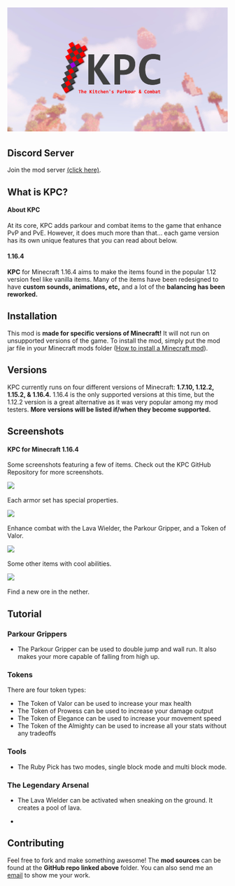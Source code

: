 # ![](https://raw.githubusercontent.com/dupontinquiries/KPC/master/logo/v3/KPC_LOGO_v3.jpg)

## Discord Server

Join the mod server [(click here)](https://discord.gg/KNmkUtSh).

## What is KPC?

#### About KPC

At its core, KPC adds parkour and combat items to the game that enhance PvP and PvE.  However, it does much more than that... each game version has its own unique features that you can read about below.

#### 1.16.4

__KPC__ for Minecraft 1.16.4 aims to make the items found in the popular 1.12 version feel like vanilla items.  Many of the items have been redesigned to have __custom sounds, animations, etc,__ and a lot of the __balancing has been reworked.__

## Installation

This mod is __made for specific versions of Minecraft!__  It will not run on unsupported versions of the game.  To install the mod, simply put the mod jar file in your Minecraft mods folder ([How to install a Minecraft mod](https://minecraft.gamepedia.com/Mods/Installing_Forge_mods)).

## Versions

KPC currently runs on four different versions of Minecraft: __1.7.10, 1.12.2, 1.15.2, & 1.16.4.__  1.16.4 is the only supported versions at this time, but the 1.12.2 version is a great alternative as it was very popular among my mod testers.  __More versions will be listed if/when they become supported.__

## Screenshots

#### KPC for Minecraft 1.16.4

Some screenshots featuring a few of items.  Check out the KPC GitHub Repository for more screenshots.

![](https://github.com/dupontinquiries/KPC/blob/master/media/best%20KPC%201.16.4/a.png?raw=true)

Each armor set has special properties.

![](https://github.com/dupontinquiries/KPC/blob/master/media/best%20KPC%201.16.4/c.png?raw=true)

Enhance combat with the Lava Wielder, the Parkour Gripper, and a Token of Valor.

![](https://github.com/dupontinquiries/KPC/blob/master/media/best%20KPC%201.16.4/d.png?raw=true)

Some other items with cool abilities.

![](https://github.com/dupontinquiries/KPC/blob/master/media/best%20KPC%201.16.4/e.png?raw=true)

Find a new ore in the nether.

## Tutorial

### Parkour Grippers

- The Parkour Gripper can be used to double jump and wall run.  It also makes your more capable of falling from high up.

### Tokens

There are four token types:

- The Token of Valor can be used to increase your max health
- The Token of Prowess can be used to increase your damage output
- The Token of Elegance can be used to increase your movement speed
- The Token of the Almighty can be used to increase all your stats without any tradeoffs

### Tools

- The Ruby Pick has two modes, single block mode and multi block mode.

### The Legendary Arsenal

- The Lava Wielder can be activated when sneaking on the ground.  It creates a pool of lava.

- 

## Contributing

Feel free to fork and make something awesome!  The __mod sources__ can be found at the __GitHub repo linked above__ folder.  You can also send me an [email](mailto:dupontinquiries@gmail.com) to show me your work.